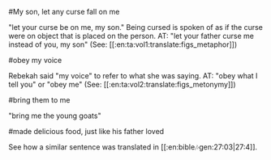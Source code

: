 #My son, let any curse fall on me

"let your curse be on me, my son." Being cursed is spoken of as if the curse were on object that is placed on the person. AT: "let your father curse me instead of you, my son" (See: [[:en:ta:vol1:translate:figs_metaphor]])

#obey my voice

Rebekah said "my voice" to refer to what she was saying. AT: "obey what I tell you" or "obey me" (See: [[:en:ta:vol2:translate:figs_metonymy]])

#bring them to me

"bring me the young goats"

#made delicious food, just like his father loved

See how a similar sentence was translated in [[:en:bible:notes:gen:27:03|27:4]].